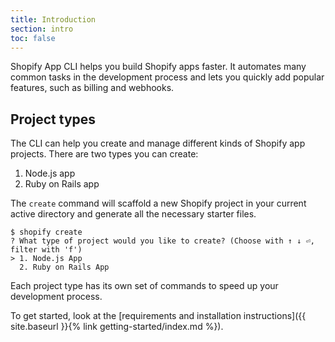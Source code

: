 ```yaml
---
title: Introduction
section: intro
toc: false
---
```


Shopify App CLI helps you build Shopify apps faster. It automates many common tasks in the development process and lets you quickly add popular features, such as billing and webhooks.

## Project types

The CLI can help you create and manage different kinds of Shopify app projects. There are two types you can create:

1. Node.js app
2. Ruby on Rails app

The `create` command will scaffold a new Shopify project in your current active directory and generate all the necessary starter files.

```console
$ shopify create
? What type of project would you like to create? (Choose with ↑ ↓ ⏎, filter with 'f')
> 1. Node.js App
  2. Ruby on Rails App
```

Each project type has its own set of commands to speed up your development process.

To get started, look at the [requirements and installation instructions]({{ site.baseurl }}{% link getting-started/index.md %}).
